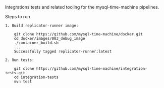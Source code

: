 Integrations tests and related tooling for the mysql-time-machine pipelines.

Steps to run

```
1. Build replicator-runner image:

    git clone https://github.com/mysql-time-machine/docker.git
    cd docker/images/003_debug_image
    ./container_build.sh 
    ...
    Successfully tagged replicator-runner:latest  

2. Run tests:

    git clone https://github.com/mysql-time-machine/integration-tests.git
    cd integration-tests
    mvn test
```

